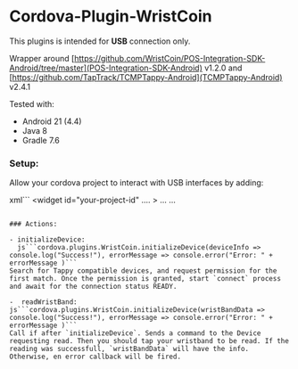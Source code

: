 # Cordova-Plugin-WristCoin 

This plugins is intended for __USB__ connection only.

Wrapper around [https://github.com/WristCoin/POS-Integration-SDK-Android/tree/master](POS-Integration-SDK-Android) v1.2.0
and [https://github.com/TapTrack/TCMPTappy-Android](TCMPTappy-Android) v2.4.1

Tested with:
- Android 21 (4.4)
- Java  8
- Gradle 7.6


### Setup:
Allow your cordova project to interact with USB interfaces by adding:

xml```
<widget id="your-project-id" .... >
  ...
  <platform name="android">
    <uses-feature android:name="android.hardware.usb.host" />
    ...
  </platform>
</widget>
```

### Actions:

- initializeDevice:
  js```cordova.plugins.WristCoin.initializeDevice(deviceInfo => console.log("Success!"), errorMessage => console.error("Error: " + errorMessage )```
Search for Tappy compatible devices, and request permission for the first match. Once the permission is granted, start `connect` process and await for the connection status READY.

-  readWristBand:
js```cordova.plugins.WristCoin.initializeDevice(wristBandData => console.log("Success!"), errorMessage => console.error("Error: " + errorMessage )```
Call if after `initializeDevice`. Sends a command to the Device requesting read. Then you should tap your wristband to be read. If the reading was successfull, `wristBandData` will have the info. Otherwise, en error callback will be fired.

